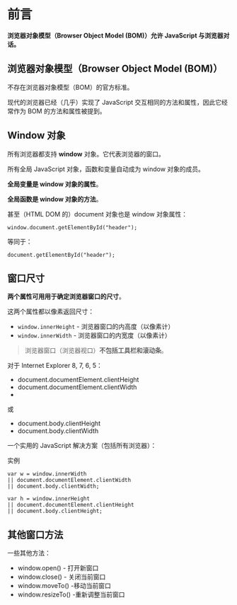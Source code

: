 # 前言

**浏览器对象模型（Browser Object Model (BOM)）允许 JavaScript 与浏览器对话。**

## 浏览器对象模型（Browser Object Model (BOM)）

不存在浏览器对象模型（BOM）的官方标准。

现代的浏览器已经（几乎）实现了 JavaScript 交互相同的方法和属性，因此它经常作为 BOM 的方法和属性被提到。

## Window 对象

所有浏览器都支持 **window** 对象。它代表浏览器的窗口。

所有全局 JavaScript 对象，函数和变量自动成为 window 对象的成员。

**全局变量是 window 对象的属性**。

**全局函数是 window 对象的方法**。

甚至（HTML DOM 的）document 对象也是 window 对象属性：

```
window.document.getElementById("header");
```

等同于：

```
document.getElementById("header");
```

## 窗口尺寸

**两个属性可用用于确定浏览器窗口的尺寸**。

这两个属性都以像素返回尺寸：

- `window.innerHeight` - 浏览器窗口的内高度（以像素计）
- `window.innerWidth` - 浏览器窗口的内宽度（以像素计）
  
> 浏览器窗口（浏览器视口）**不包括工具栏和滚动条**。

对于 Internet Explorer 8, 7, 6, 5：

- document.documentElement.clientHeight
- document.documentElement.clientWidth
- 
或

- document.body.clientHeight
- document.body.clientWidth


一个实用的 JavaScript 解决方案（包括所有浏览器）：

实例
```
var w = window.innerWidth
|| document.documentElement.clientWidth
|| document.body.clientWidth;

var h = window.innerHeight
|| document.documentElement.clientHeight
|| document.body.clientHeight; 
```

## 其他窗口方法

一些其他方法：

- window.open() - 打开新窗口
- window.close() - 关闭当前窗口
- window.moveTo() -移动当前窗口
- window.resizeTo() -重新调整当前窗口

